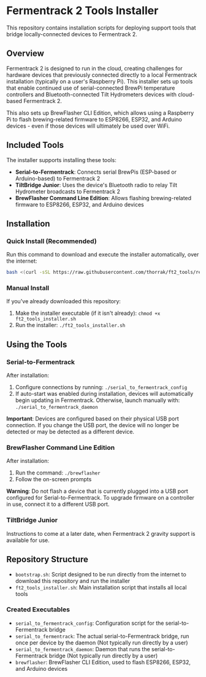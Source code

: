 # Fermentrack 2 Tools Installer

This repository contains installation scripts for deploying support tools that bridge locally-connected devices to Fermentrack 2.

## Overview

Fermentrack 2 is designed to run in the cloud, creating challenges for hardware devices that previously connected 
directly to a local Fermentrack installation (typically on a user's Raspberry Pi). This installer sets up tools 
that enable continued use of serial-connected BrewPi temperature controllers and Bluetooth-connected Tilt Hydrometers 
devices with cloud-based Fermentrack 2. 

This also sets up BrewFlasher CLI Edition, which allows using a Raspberry Pi to flash brewing-related firmware to 
ESP8266, ESP32, and Arduino devices - even if those devices will ultimately be used over WiFi.

## Included Tools

The installer supports installing these tools:

- **Serial-to-Fermentrack**: Connects serial BrewPis (ESP-based or Arduino-based) to Fermentrack 2
- **TiltBridge Junior**: Uses the device's Bluetooth radio to relay Tilt Hydrometer broadcasts to Fermentrack 2
- **BrewFlasher Command Line Edition**: Allows flashing brewing-related firmware to ESP8266, ESP32, and Arduino devices

## Installation

### Quick Install (Recommended)

Run this command to download and execute the installer automatically, over the internet:

```bash
bash <(curl -sSL https://raw.githubusercontent.com/thorrak/ft2_tools/refs/heads/main/bootstrap.sh)
```

### Manual Install

If you've already downloaded this repository:

1. Make the installer executable (if it isn't already): `chmod +x ft2_tools_installer.sh`
2. Run the installer: `./ft2_tools_installer.sh`


## Using the Tools

### Serial-to-Fermentrack

After installation:

1. Configure connections by running: `./serial_to_fermentrack_config`
2. If auto-start was enabled during installation, devices will automatically begin updating in Fermentrack. Otherwise, launch manually with: `./serial_to_fermentrack_daemon`

**Important**: Devices are configured based on their physical USB port connection. If you change the USB port, the device will no longer be detected or may be detected as a different device.


### BrewFlasher Command Line Edition

After installation:

1. Run the command: `./brewflasher`
2. Follow the on-screen prompts

**Warning**: Do not flash a device that is currently plugged into a USB port configured for Serial-to-Fermentrack. To upgrade firmware on a controller in use, connect it to a different USB port.


### TiltBridge Junior

Instructions to come at a later date, when Fermentrack 2 gravity support is available for use.


## Repository Structure

- `bootstrap.sh`: Script designed to be run directly from the internet to download this repository and run the installer
- `ft2_tools_installer.sh`: Main installation script that installs all local tools

### Created Executables

- `serial_to_fermentrack_config`: Configuration script for the serial-to-Fermentrack bridge
- `serial_to_fermentrack`: The actual serial-to-Fermentrack bridge, run once per device by the daemon (Not typically run directly by a user)
- `serial_to_fermentrack_daemon`: Daemon that runs the serial-to-Fermentrack bridge (Not typically run directly by a user)
- `brewflasher`: BrewFlasher CLI Edition, used to flash ESP8266, ESP32, and Arduino devices
